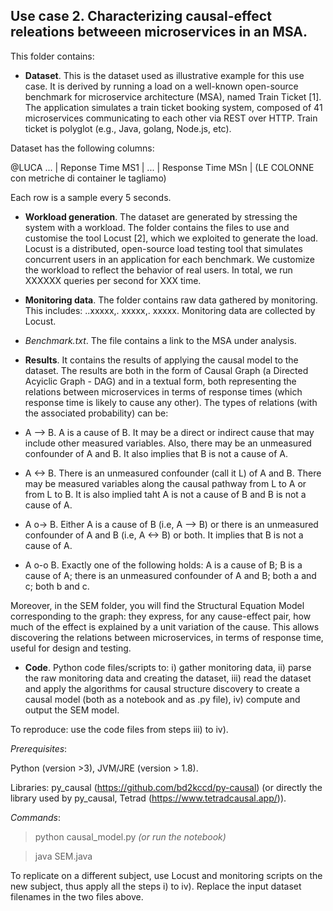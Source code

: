 
## Use case 2. Characterizing causal-effect releations betweeen microservices in an MSA. 

This folder contains: 
- **Dataset**. This is the dataset used as illustrative example for this use case. It is derived by running a load on a well-known open-source benchmark for microservice  architecture (MSA), named Train Ticket [1].  The application simulates a train ticket booking system, composed of 41 microservices communicating to each other via REST over HTTP. Train ticket is  polyglot (e.g., Java, golang, Node.js, etc). 

Dataset has the following columns: 

@LUCA    ... | Reponse Time MS1 | ... | Response Time MSn |    (LE COLONNE con metriche di container le tagliamo)

Each row is a sample every 5 seconds. 

- **Workload generation**. The dataset are generated by stressing the system with a workload. The folder contains the files to use and customise the tool Locust [2], which we exploited to generate the load. Locust is a distributed, open-source load testing tool that simulates concurrent users in an application for each benchmark. We customize the workload to reflect the behavior of real users. In total, we run XXXXXX queries per second for XXX time.  

- **Monitoring data**. The folder contains raw data gathered by monitoring. 
This includes: ..xxxxx,.   xxxxx,. xxxxx. 
Monitoring data are collected by Locust. 

- *Benchmark.txt*. The file contains a link to the MSA under analysis.  

- **Results**. It contains the results of applying the causal model to the dataset. The results are both in the form of Causal Graph (a Directed Acyiclic Graph - DAG) and in a textual form, both representing the relations between microservices in terms of response times (which response time is likely to cause any other). The types of relations (with the associated probability) can be: 
- A --> B. A is a cause of B. It may be a direct or indirect cause that may include other measured variables. Also, there may be an unmeasured confounder of A and B. It also implies that B is not a cause of A. 
- A <-> B. There is an unmeasured confounder (call it L) of A and B. There may be measured variables along the causal pathway from L to A or from L to B.
It is also implied taht A is not a cause of B and B is not a cause of A. 
- A o-> B. Either A is a cause of B (i.e, A --> B) or there is an unmeasured confounder of A and B (i.e, A <-> B) or both. It implies that B is not a cause of A.
- A o-o B. Exactly one of the following holds: A is a cause of B; B is a cause of A; there is an unmeasured confounder of A and B; both a and c; both b and c. 

Moreover, in the SEM folder, you will find the Structural Equation Model corresponding to the graph: they express, for any cause-effect pair, how much of the effect is explained by a unit variation of the cause. This allows discovering the relations between microservices, in terms of response time, useful for design and testing. 

- **Code**. Python code files/scripts to: i) gather monitoring data, ii) parse the raw monitoring data and creating the dataset, iii) read the dataset and apply the algorithms for causal structure discovery to create a causal model (both as a notebook and as .py file), iv) compute and output the SEM model. 

To reproduce:  use the code files from steps iii) to iv). 

*Prerequisites*: 

Python (version >3), JVM/JRE (version > 1.8). 

Libraries: py_causal (https://github.com/bd2kccd/py-causal) (or directly the library used by py_causal, Tetrad (https://www.tetradcausal.app/)). 

*Commands*: 

>  python causal_model.py *(or run the notebook)*

>  java SEM.java
 
To replicate on a different subject, use Locust and monitoring scripts on the new subject, thus apply all the steps i) to iv). Replace the input dataset filenames in the two files above. 
